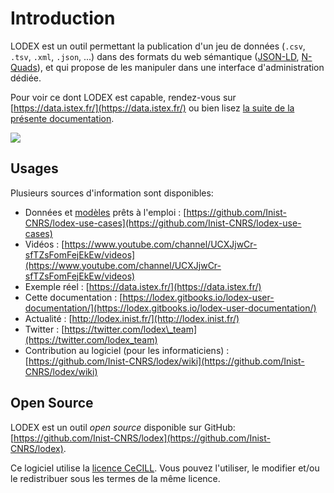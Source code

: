 # Introduction

LODEX est un outil permettant la publication d'un jeu de données \(`.csv`, `.tsv`, `.xml`, `.json`, ...\) dans des formats du web sémantique \([JSON-LD](https://json-ld.org/), [N-Quads](https://www.w3.org/TR/n-quads/)\), et qui propose de les manipuler dans une interface d'administration dédiée.

Pour voir ce dont LODEX est capable, rendez-vous sur [https://data.istex.fr/](https://data.istex.fr/) ou bien lisez [la suite de la présente documentation](//Installation/README.md).

![](https://camo.githubusercontent.com/a06c4e0ddb2d326a96390d57cb34fc0102f91605/68747470733a2f2f646f63732e676f6f676c652e636f6d2f64726177696e67732f642f652f32504143582d31765141387a65326b746b524c585a4239734e576b667430635570665f6a4f4a62546651413741747a76777352667377424375695777457349336b76487a417a6d5a4e687a34437863655051303263412f7075623f773d39303426683d353831)

## Usages

Plusieurs sources d'information sont disponibles:

* Données et [modèles](/Administration/Modèle/README.md) prêts à l'emploi :
  [https://github.com/Inist-CNRS/lodex-use-cases](https://github.com/Inist-CNRS/lodex-use-cases)
* Vidéos :
  [https://www.youtube.com/channel/UCXJjwCr-sfTZsFomFejEkEw/videos](https://www.youtube.com/channel/UCXJjwCr-sfTZsFomFejEkEw/videos)
* Exemple réel :
  [https://data.istex.fr/](https://data.istex.fr/)
* Cette documentation :
  [https://lodex.gitbooks.io/lodex-user-documentation/](https://lodex.gitbooks.io/lodex-user-documentation/)
* Actualité :
  [http://lodex.inist.fr/](http://lodex.inist.fr/)
* Twitter :
  [https://twitter.com/lodex\_team](https://twitter.com/lodex_team)
* Contribution au logiciel \(pour les informaticiens\) :
  [https://github.com/Inist-CNRS/lodex/wiki](https://github.com/Inist-CNRS/lodex/wiki)

## Open Source

LODEX est un outil _open source_ disponible sur GitHub: [https://github.com/Inist-CNRS/lodex](https://github.com/Inist-CNRS/lodex).

Ce logiciel utilise la [licence CeCILL](http://www.cecill.info/). Vous pouvez l'utiliser, le modifier et/ou le redistribuer sous les termes de la même licence.

